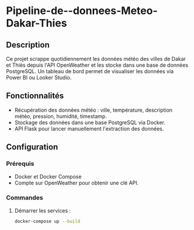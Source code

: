 # Pipeline-de--donnees-Meteo-Dakar-Thies

## Description
Ce projet scrappe quotidiennement les données météo des villes de Dakar et Thiès depuis l'API OpenWeather et les stocke dans une base de données PostgreSQL. Un tableau de bord permet de visualiser les données via Power BI ou Looker Studio.

## Fonctionnalités
- Récupération des données météo : ville, température, description météo, pression, humidité, timestamp.
- Stockage des données dans une base PostgreSQL via Docker.
- API Flask pour lancer manuellement l'extraction des données.

## Configuration
### Prérequis
- Docker et Docker Compose
- Compte sur OpenWeather pour obtenir une clé API.

### Commandes
1. Démarrer les services :
   ```bash
   docker-compose up --build
